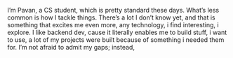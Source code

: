 I’m Pavan, a CS student, which is pretty standard these days. What’s less common is how I tackle things. There’s a lot I don’t know yet, and that is something that excites me even more, any technology, i find interesting, i explore. I like backend dev, cause it literally enables me to build stuff, i want to use, a lot of my projects were built because of something i needed them for. I’m not afraid to admit my gaps; instead, 